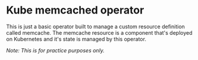 # Kube memcached operator 

This is just a basic operator built to manage a custom resource definition called memcache. The memcache resource is a component that's deployed on Kubernetes and it's state is managed by this operator.

*Note: This is for practice purposes only.*
